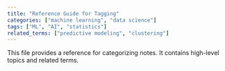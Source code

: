 ```yaml
---
title: "Reference Guide for Tagging"
categories: ["machine learning", "data science"]
tags: ["ML", "AI", "statistics"]
related_terms: ["predictive modeling", "clustering"]
---
```

This file provides a reference for categorizing notes. It contains high-level topics and related terms.
